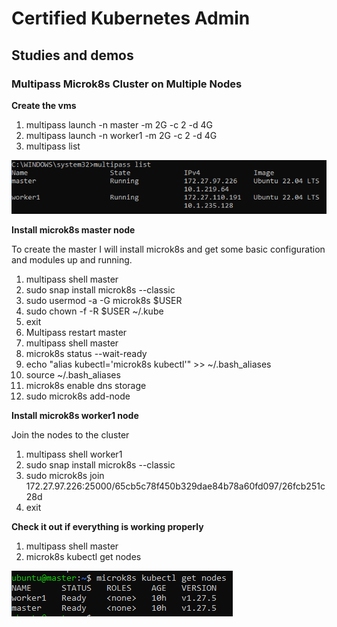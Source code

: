 # Certified Kubernetes Admin

## Studies and demos

### Multipass Microk8s Cluster on Multiple Nodes

**Create the vms**
1. multipass launch -n master -m 2G -c 2 -d 4G
2. multipass launch -n worker1 -m 2G -c 2 -d 4G
3. multipass list

![Alt Text](/00-images/microk8s/micro.PNG)

**Install microk8s master node**

To create the master I will install microk8s and get some basic configuration and modules up and running.

1. multipass shell master
2. sudo snap install microk8s --classic
3. sudo usermod -a -G microk8s $USER
4. sudo chown -f -R $USER ~/.kube
5. exit
6. Multipass restart master
7. multipass shell master
8. microk8s status --wait-ready
9. echo "alias kubectl='microk8s kubectl'" >> ~/.bash_aliases
10. source ~/.bash_aliases
11. microk8s enable dns storage
12. sudo microk8s add-node

**Install microk8s worker1 node**

Join the nodes to the cluster 

1. multipass shell worker1
2. sudo snap install microk8s --classic
3. sudo microk8s join 172.27.97.226:25000/65cb5c78f450b329dae84b78a60fd097/26fcb251c28d
4. exit

**Check it out if everything is working properly**

1. multipass shell master
2. microk8s kubectl get nodes

![Alt Text](/00-images/microk8s/micro1.PNG)